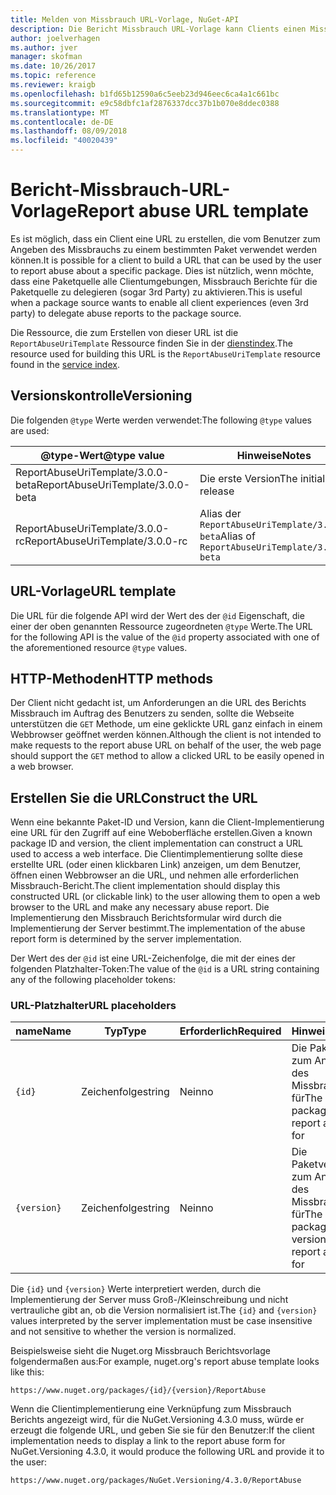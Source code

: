 ```yaml
---
title: Melden von Missbrauch URL-Vorlage, NuGet-API
description: Die Bericht Missbrauch URL-Vorlage kann Clients einen Missbrauch Berichtslink in ihrer Benutzeroberfläche angezeigt.
author: joelverhagen
ms.author: jver
manager: skofman
ms.date: 10/26/2017
ms.topic: reference
ms.reviewer: kraigb
ms.openlocfilehash: b1fd65b12590a6c5eeb23d946eec6ca4a1c661bc
ms.sourcegitcommit: e9c58dbfc1af2876337dcc37b1b070e8ddec0388
ms.translationtype: MT
ms.contentlocale: de-DE
ms.lasthandoff: 08/09/2018
ms.locfileid: "40020439"
---
```

# <a name="report-abuse-url-template"></a><span data-ttu-id="ef2af-103">Bericht-Missbrauch-URL-Vorlage</span><span class="sxs-lookup"><span data-stu-id="ef2af-103">Report abuse URL template</span></span>

<span data-ttu-id="ef2af-104">Es ist möglich, dass ein Client eine URL zu erstellen, die vom Benutzer zum Angeben des Missbrauchs zu einem bestimmten Paket verwendet werden können.</span><span class="sxs-lookup"><span data-stu-id="ef2af-104">It is possible for a client to build a URL that can be used by the user to report abuse about a specific package.</span></span> <span data-ttu-id="ef2af-105">Dies ist nützlich, wenn möchte, dass eine Paketquelle alle Clientumgebungen, Missbrauch Berichte für die Paketquelle zu delegieren (sogar 3rd Party) zu aktivieren.</span><span class="sxs-lookup"><span data-stu-id="ef2af-105">This is useful when a package source wants to enable all client experiences (even 3rd party) to delegate abuse reports to the package source.</span></span>

<span data-ttu-id="ef2af-106">Die Ressource, die zum Erstellen von dieser URL ist die `ReportAbuseUriTemplate` Ressource finden Sie in der [dienstindex](service-index.md).</span><span class="sxs-lookup"><span data-stu-id="ef2af-106">The resource used for building this URL is the `ReportAbuseUriTemplate` resource found in the [service index](service-index.md).</span></span>

## <a name="versioning"></a><span data-ttu-id="ef2af-107">Versionskontrolle</span><span class="sxs-lookup"><span data-stu-id="ef2af-107">Versioning</span></span>

<span data-ttu-id="ef2af-108">Die folgenden `@type` Werte werden verwendet:</span><span class="sxs-lookup"><span data-stu-id="ef2af-108">The following `@type` values are used:</span></span>

<span data-ttu-id="ef2af-109">@type-Wert</span><span class="sxs-lookup"><span data-stu-id="ef2af-109">@type value</span></span>                       | <span data-ttu-id="ef2af-110">Hinweise</span><span class="sxs-lookup"><span data-stu-id="ef2af-110">Notes</span></span>
--------------------------------- | -----
<span data-ttu-id="ef2af-111">ReportAbuseUriTemplate/3.0.0-beta</span><span class="sxs-lookup"><span data-stu-id="ef2af-111">ReportAbuseUriTemplate/3.0.0-beta</span></span> | <span data-ttu-id="ef2af-112">Die erste Version</span><span class="sxs-lookup"><span data-stu-id="ef2af-112">The initial release</span></span>
<span data-ttu-id="ef2af-113">ReportAbuseUriTemplate/3.0.0-rc</span><span class="sxs-lookup"><span data-stu-id="ef2af-113">ReportAbuseUriTemplate/3.0.0-rc</span></span>   | <span data-ttu-id="ef2af-114">Alias der `ReportAbuseUriTemplate/3.0.0-beta`</span><span class="sxs-lookup"><span data-stu-id="ef2af-114">Alias of `ReportAbuseUriTemplate/3.0.0-beta`</span></span>

## <a name="url-template"></a><span data-ttu-id="ef2af-115">URL-Vorlage</span><span class="sxs-lookup"><span data-stu-id="ef2af-115">URL template</span></span>

<span data-ttu-id="ef2af-116">Die URL für die folgende API wird der Wert des der `@id` Eigenschaft, die einer der oben genannten Ressource zugeordneten `@type` Werte.</span><span class="sxs-lookup"><span data-stu-id="ef2af-116">The URL for the following API is the value of the `@id` property associated with one of the aforementioned resource `@type` values.</span></span>

## <a name="http-methods"></a><span data-ttu-id="ef2af-117">HTTP-Methoden</span><span class="sxs-lookup"><span data-stu-id="ef2af-117">HTTP methods</span></span>

<span data-ttu-id="ef2af-118">Der Client nicht gedacht ist, um Anforderungen an die URL des Berichts Missbrauch im Auftrag des Benutzers zu senden, sollte die Webseite unterstützen die `GET` Methode, um eine geklickte URL ganz einfach in einem Webbrowser geöffnet werden können.</span><span class="sxs-lookup"><span data-stu-id="ef2af-118">Although the client is not intended to make requests to the report abuse URL on behalf of the user, the web page should support the `GET` method to allow a clicked URL to be easily opened in a web browser.</span></span>

## <a name="construct-the-url"></a><span data-ttu-id="ef2af-119">Erstellen Sie die URL</span><span class="sxs-lookup"><span data-stu-id="ef2af-119">Construct the URL</span></span>

<span data-ttu-id="ef2af-120">Wenn eine bekannte Paket-ID und Version, kann die Client-Implementierung eine URL für den Zugriff auf eine Weboberfläche erstellen.</span><span class="sxs-lookup"><span data-stu-id="ef2af-120">Given a known package ID and version, the client implementation can construct a URL used to access a web interface.</span></span> <span data-ttu-id="ef2af-121">Die Clientimplementierung sollte diese erstellte URL (oder einen klickbaren Link) anzeigen, um dem Benutzer, öffnen einen Webbrowser an die URL, und nehmen alle erforderlichen Missbrauch-Bericht.</span><span class="sxs-lookup"><span data-stu-id="ef2af-121">The client implementation should display this constructed URL (or clickable link) to the user allowing them to open a web browser to the URL and make any necessary abuse report.</span></span> <span data-ttu-id="ef2af-122">Die Implementierung den Missbrauch Berichtsformular wird durch die Implementierung der Server bestimmt.</span><span class="sxs-lookup"><span data-stu-id="ef2af-122">The implementation of the abuse report form is determined by the server implementation.</span></span>

<span data-ttu-id="ef2af-123">Der Wert des der `@id` ist eine URL-Zeichenfolge, die mit der eines der folgenden Platzhalter-Token:</span><span class="sxs-lookup"><span data-stu-id="ef2af-123">The value of the `@id` is a URL string containing any of the following placeholder tokens:</span></span>

### <a name="url-placeholders"></a><span data-ttu-id="ef2af-124">URL-Platzhalter</span><span class="sxs-lookup"><span data-stu-id="ef2af-124">URL placeholders</span></span>

<span data-ttu-id="ef2af-125">name</span><span class="sxs-lookup"><span data-stu-id="ef2af-125">Name</span></span>        | <span data-ttu-id="ef2af-126">Typ</span><span class="sxs-lookup"><span data-stu-id="ef2af-126">Type</span></span>    | <span data-ttu-id="ef2af-127">Erforderlich</span><span class="sxs-lookup"><span data-stu-id="ef2af-127">Required</span></span> | <span data-ttu-id="ef2af-128">Hinweise</span><span class="sxs-lookup"><span data-stu-id="ef2af-128">Notes</span></span>
----------- | ------- | -------- | -----
`{id}`      | <span data-ttu-id="ef2af-129">Zeichenfolge</span><span class="sxs-lookup"><span data-stu-id="ef2af-129">string</span></span>  | <span data-ttu-id="ef2af-130">Nein</span><span class="sxs-lookup"><span data-stu-id="ef2af-130">no</span></span>       | <span data-ttu-id="ef2af-131">Die Paket-ID zum Angeben des Missbrauchs für</span><span class="sxs-lookup"><span data-stu-id="ef2af-131">The package ID to report abuse for</span></span>
`{version}` | <span data-ttu-id="ef2af-132">Zeichenfolge</span><span class="sxs-lookup"><span data-stu-id="ef2af-132">string</span></span>  | <span data-ttu-id="ef2af-133">Nein</span><span class="sxs-lookup"><span data-stu-id="ef2af-133">no</span></span>       | <span data-ttu-id="ef2af-134">Die Paketversion zum Angeben des Missbrauchs für</span><span class="sxs-lookup"><span data-stu-id="ef2af-134">The package version to report abuse for</span></span>

<span data-ttu-id="ef2af-135">Die `{id}` und `{version}` Werte interpretiert werden, durch die Implementierung der Server muss Groß-/Kleinschreibung und nicht vertrauliche gibt an, ob die Version normalisiert ist.</span><span class="sxs-lookup"><span data-stu-id="ef2af-135">The `{id}` and `{version}` values interpreted by the server implementation must be case insensitive and not sensitive to whether the version is normalized.</span></span>

<span data-ttu-id="ef2af-136">Beispielsweise sieht die Nuget.org Missbrauch Berichtsvorlage folgendermaßen aus:</span><span class="sxs-lookup"><span data-stu-id="ef2af-136">For example, nuget.org's report abuse template looks like this:</span></span>

    https://www.nuget.org/packages/{id}/{version}/ReportAbuse

<span data-ttu-id="ef2af-137">Wenn die Clientimplementierung eine Verknüpfung zum Missbrauch Berichts angezeigt wird, für die NuGet.Versioning 4.3.0 muss, würde er erzeugt die folgende URL, und geben Sie sie für den Benutzer:</span><span class="sxs-lookup"><span data-stu-id="ef2af-137">If the client implementation needs to display a link to the report abuse form for NuGet.Versioning 4.3.0, it would produce the following URL and provide it to the user:</span></span>

    https://www.nuget.org/packages/NuGet.Versioning/4.3.0/ReportAbuse
